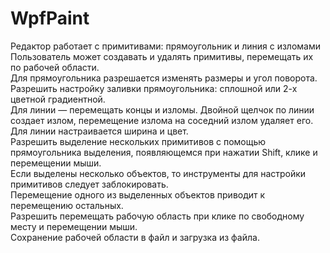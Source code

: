# WpfPaint

Редактор работает с примитивами: прямоугольник и линия с изломами<br />
Пользователь может создавать и удалять примитивы, перемещать их по рабочей области.<br />
Для прямоугольника разрешается изменять размеры и угол поворота.<br />
Разрешить настройку заливки прямоугольника: сплошной или 2-х цветной градиентной.<br />
Для линии — перемещать концы и изломы. Двойной щелчок по линии создает излом, перемещение излома на соседний излом удаляет его.<br />
Для линии настраивается ширина и цвет.<br />
Разрешить выделение нескольких примитивов с помощью прямоугольника выделения, появляющемся при нажатии Shift, клике и перемещении мыши.<br />
Если выделены несколько объектов, то инструменты для настройки примитивов следует заблокировать.<br />
Перемещение одного из выделенных объектов приводит к перемещению остальных.<br />
Разрешить перемещать рабочую область при клике по свободному месту и перемещении мыши.<br />
Сохранение рабочей области в файл и загрузка из файла.<br />
